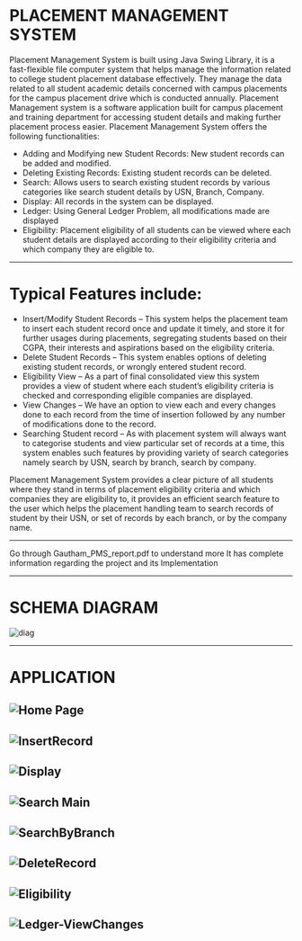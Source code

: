 # PLACEMENT MANAGEMENT SYSTEM

Placement Management System is built using Java Swing Library, it is a fast-flexible file
computer system that helps manage the information related to college student placement
database effectively. They manage the data related to all student academic details concerned
with campus placements for the campus placement drive which is conducted annually.
Placement Management system is a software application built for campus placement and
training department for accessing student details and making further placement process easier.
Placement Management System offers the following functionalities:

- Adding and Modifying new Student Records: New student records can be added and
  modified.
- Deleting Existing Records: Existing student records can be deleted.
- Search: Allows users to search existing student records by various categories like search
  student details by USN, Branch, Company.
- Display: All records in the system can be displayed.
- Ledger: Using General Ledger Problem, all modifications made are displayed
- Eligibility: Placement eligibility of all students can be viewed where each student details are
  displayed according to their eligibility criteria and which company they are eligible to.

---

# Typical Features include:

- Insert/Modify Student Records – This system helps the placement team to insert each student
record once and update it timely, and store it for further usages during placements, segregating
students based on their CGPA, their interests and aspirations based on the eligibility criteria.
- Delete Student Records – This system enables options of deleting existing student records, or
wrongly entered student record.
- Eligibility View – As a part of final consolidated view this system provides a view of student
where each student’s eligibility criteria is checked and corresponding eligible companies are
displayed.
- View Changes – We have an option to view each and every changes done to each record from
the time of insertion followed by any number of modifications done to the record.
- Searching Student record – As with placement system will always want to categorise students
and view particular set of records at a time, this system enables such features by providing
variety of search categories namely search by USN, search by branch, search by company.

Placement Management System provides a clear picture of all students where they stand in terms of
placement eligibility criteria and which companies they are eligibility to, it provides an efficient
search feature to the user which helps the placement handling team to search records of student by
their USN, or set of records by each branch, or by the company name.

---

Go through Gautham_PMS_report.pdf to understand more
It has complete information regarding the project and its Implementation

---

# SCHEMA DIAGRAM

![diag](https://user-images.githubusercontent.com/85282195/181412024-2d45244f-4079-470b-bfc9-c0663e0c5a48.PNG)

---

# APPLICATION

## ![Home Page](https://user-images.githubusercontent.com/85282195/181412157-db9b9a62-df00-44d7-89f2-36ff912d5482.PNG)

## ![InsertRecord](https://user-images.githubusercontent.com/85282195/181412197-93f48537-4ffb-408e-8a76-00322c3c3642.PNG)

## ![Display](https://user-images.githubusercontent.com/85282195/181412247-bf0e5ec3-a62f-42b1-a692-20bc181292c7.PNG)

## ![Search Main](https://user-images.githubusercontent.com/85282195/181412287-7d2caad7-6a46-4f0f-a766-ece99ab999bc.PNG)

## ![SearchByBranch](https://user-images.githubusercontent.com/85282195/181412321-895f92e0-49a2-45d5-91f5-07cf96a011bc.png)

## ![DeleteRecord](https://user-images.githubusercontent.com/85282195/181412388-6a270a52-fcec-4d8f-88e5-7cb36f4846b7.PNG)

## ![Eligibility](https://user-images.githubusercontent.com/85282195/181412416-eb00fb58-fb9c-4628-b171-6087b629247c.PNG)

## ![Ledger-ViewChanges](https://user-images.githubusercontent.com/85282195/181412446-40605e50-203b-45d8-acfd-35e43d33b5b8.PNG)
